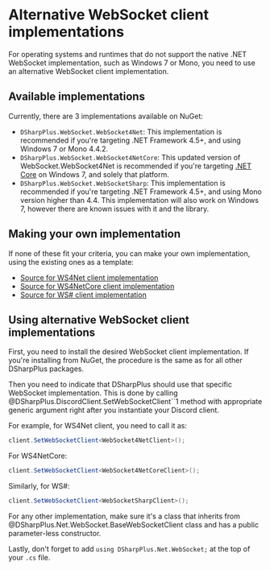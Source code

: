 # Alternative WebSocket client implementations

For operating systems and runtimes that do not support the native .NET WebSocket implementation, such as Windows 7 or Mono, 
you need to use an alternative WebSocket client implementation.

## Available implementations

Currently, there are 3 implementations available on NuGet:

* `DSharpPlus.WebSocket.WebSocket4Net`: This implementation is recommended if you're targeting .NET Framework 4.5+, and using 
   Windows 7 or Mono 4.4.2. 
* `DSharpPlus.WebSocket.WebSocket4NetCore`: This updated version of WebSocket.WebSocket4Net is recommended if you're targeting
  [.NET Core](https://github.com/dotnet/core) on Windows 7, and solely that platform.
* `DSharpPlus.WebSocket.WebSocketSharp`: This implementation is recommended if you're targeting .NET Framework 4.5+, and using 
  Mono version higher than 4.4. This implementation will also work on Windows 7, however there are known issues with it and 
  the library.

## Making your own implementation

If none of these fit your criteria, you can make your own implementation, using the existing ones as a template:

* [Source for WS4Net client implementation](https://github.com/NaamloosDT/DSharpPlus/blob/master/DSharpPlus.WebSocket.WebSocket4Net/WebSocket4NetClient.cs "WebSocket4Net Client")
* [Source for WS4NetCore client implementation](https://github.com/NaamloosDT/DSharpPlus/blob/master/DSharpPlus.WebSocket.WebSocket4NetCore/WebSocket4NetCoreClient.cs "WebSocket4NetCore Client")
* [Source for WS# client implementation](https://github.com/NaamloosDT/DSharpPlus/blob/master/DSharpPlus.WebSocket.WebSocketSharp/WebSocketSharpClient.cs "WebSocketSharp Client")

## Using alternative WebSocket client implementations

First, you need to install the desired WebSocket client implementation. If you're installing from NuGet, the procedure is the 
same as for all other DSharpPlus packages.

Then you need to indicate that DSharpPlus should use that specific WebSocket implementation. This is done by calling 
@DSharpPlus.DiscordClient.SetWebSocketClient``1 method with appropriate generic argument right after you instantiate your 
Discord client.

For example, for WS4Net client, you need to call it as:

```cs
client.SetWebSocketClient<WebSocket4NetClient>();
```

For WS4NetCore:

```cs
client.SetWebSocketClient<WebSocket4NetCoreClient>();
```

Similarly, for WS#:

```cs
client.SetWebSocketClient<WebSocketSharpClient>();
```

For any other implementation, make sure it's a class that inherits from @DSharpPlus.Net.WebSocket.BaseWebSocketClient class 
and has a public parameter-less constructor.

Lastly, don't forget to add `using DSharpPlus.Net.WebSocket;` at the top of your `.cs` file.
